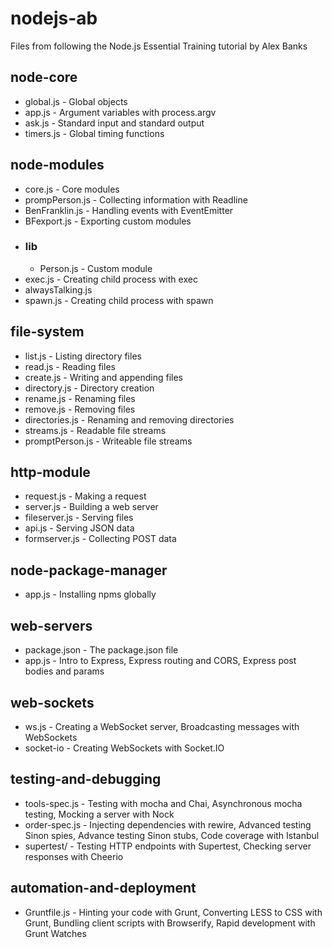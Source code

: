 # nodejs-ab
  Files from following the Node.js Essential Training tutorial by Alex Banks

## node-core

  * global.js        - Global objects
  * app.js           - Argument variables with process.argv
  * ask.js           - Standard input and standard output
  * timers.js        - Global timing functions

## node-modules

  * core.js          - Core modules
  * prompPerson.js   - Collecting information with Readline
  * BenFranklin.js   - Handling events with EventEmitter
  * BFexport.js      - Exporting custom modules
  * ### lib
    * Person.js      - Custom module
  * exec.js          - Creating child process with exec
  * alwaysTalking.js
  * spawn.js         - Creating child process with spawn

## file-system

  * list.js          - Listing directory files
  * read.js          - Reading files
  * create.js        - Writing and appending files
  * directory.js     - Directory creation
  * rename.js        - Renaming files
  * remove.js        - Removing files
  * directories.js   - Renaming and removing directories
  * streams.js       - Readable file streams
  * promptPerson.js  - Writeable file streams

## http-module

  * request.js       - Making a request
  * server.js        - Building a web server
  * fileserver.js    - Serving files
  * api.js           - Serving JSON data
  * formserver.js    - Collecting POST data

## node-package-manager

  * app.js            - Installing npms globally

## web-servers

  * package.json      - The package.json file
  * app.js            - Intro to Express, Express routing and CORS, Express post bodies and params

## web-sockets

  * ws.js             - Creating a WebSocket server, Broadcasting messages with WebSockets
  * socket-io         - Creating WebSockets with Socket.IO

## testing-and-debugging

  * tools-spec.js     - Testing with mocha and Chai, Asynchronous mocha testing, Mocking a server with Nock
  * order-spec.js     - Injecting dependencies with rewire, Advanced testing Sinon spies, Advance testing Sinon stubs, Code coverage with Istanbul
  * supertest/        - Testing HTTP endpoints with Supertest, Checking server responses with Cheerio

## automation-and-deployment

  * Gruntfile.js     - Hinting your code with Grunt, Converting LESS to CSS with Grunt, Bundling client scripts with Browserify, Rapid development with Grunt Watches
